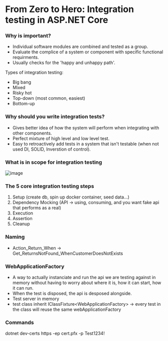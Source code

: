 # From Zero to Hero: Integration testing in ASP.NET Core

### Why is important?
- Individual software modules are combined and tested as a group.
- Evaluate the complice of a system or component with specific functional requirments.
- Usually checks for the 'happy and unhappy path'.

Types of integration testing:
- Big bang
- Mixed
- Risky hot
- Top-down (most common, easiest)
- Bottom-up

### Why should you write integration tests?
- Gives better idea of how the system will perform when integrating with other components.
- Perfect mixture of high level and low level test.
- Easy to retroactively add tests in a system that isn't testable (when not used DI, SOLID, Inverstion of control).

### What is in scope for integration testing
![image](https://github.com/p-stojkovski/integration-testing/assets/3589356/e69b55cb-0577-48bf-8232-4cd24519ac54)

### The 5 core integration testing steps
1. Setup (create db, spin up docker container, seed data...)
2. Dependency Mocking (API -> using, consuming, and you want fake api that performs as a real)
3. Execution
4. Assertion
5. Cleanup

### Naming
- Action_Return_When -> Get_ReturnsNotFound_WhenCustomerDoesNotExists

### WebApplicationFactory
- A way to actually instanciate and run the api we are testing against in memory without having to worry about where it is, how it can start, how it can run.
- When the test is disposed, the api is desposed alongside.
- Test server in memory
- test class inherit IClassFixture<WebApplicationFactory<IApiMarker>> -> every test in the class will reuse the same webApplicationFactory

### Commands
dotnet dev-certs https -ep cert.pfx -p Test1234!
